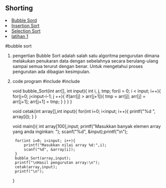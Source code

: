 <html>
<head>
    <h2>Shorting</h2>
</head>
<body>
    <li><a href="#bubble sort.md">Bubble Sord</a></li>
    <li><a href="#insertion sort">Insertion Sort</a></li>
    <li><a href="#Selection sort">Selection Sort</a></li>
    <li><a href="#latihan">latihan 1</a></li>    
</body>
</html>

#bubble sort
1. pengertian
Bubble Sort adalah salah satu algoritma pengurutan dimana melakukan penukaran data dengan sebelahnya secara berulang-ulang sampai semua terurut dengan benar. Untuk mengetahui proses pengurutan ada dibagian kesimpulan.

3. code program
#include #include

    void bubble_Sort(int arr[], int input){
      int i, j, tmp;
      for(i = 0; i < input; i++){
        for(j=0; j<input-i-1; j ++){
          if(arr[j] > arr[j+1]){
            tmp = arr[j];
            arr[j] = arr[j+1];
            arr[j+1] = tmp;
          }
        }
      }
    }
    
    void cetak(int array[],int input){
        for(int i=0; i<input; i++){
            printf("%d ", array[i]);
        }
    }
    
    void main(){
        int array[100],input;
        printf("Masukkan banyak elemen array yang anda inginkan: ");
        scanf("%d", &input);printf("\n");
    
        for(int i=0; i<input; i++){
            printf("Masukkan nilai array %d:",i);
            scanf("%d", &array[i]);
        }
        bubble_Sort(array,input);
        printf("\nHasil pengurutan array:\n");
        cetak(array,input);
        printf("\n");
    }
    </p>
